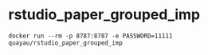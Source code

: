 # rstudio_paper_grouped_imp
```
docker run --rm -p 8787:8787 -e PASSWORD=11111 quayau/rstudio_paper_grouped_imp
```

